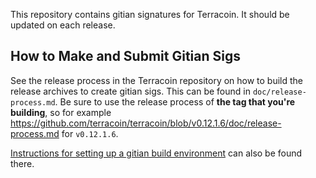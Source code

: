 This repository contains gitian signatures for Terracoin.
It should be updated on each release.

## How to Make and Submit Gitian Sigs

See the release process in the Terracoin repository on how to build the
release archives to create gitian sigs. This can be found in
`doc/release-process.md`. Be sure to use the release process of **the tag that
you're building**, so for example https://github.com/terracoin/terracoin/blob/v0.12.1.6/doc/release-process.md for
`v0.12.1.6`.

[Instructions for setting up a gitian build environment](https://github.com/terracoin/terracoin/blob/master/doc/gitian-building.md)
can also be found there.

